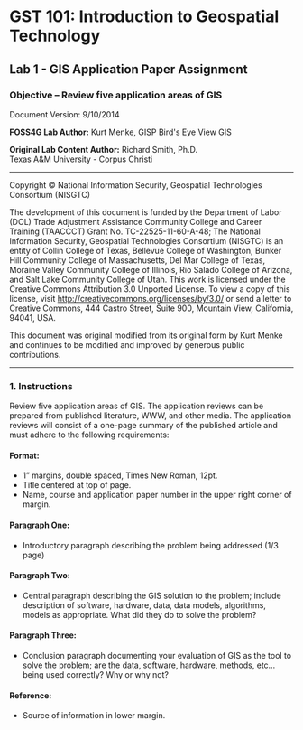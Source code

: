 # GST 101: Introduction to Geospatial Technology
## Lab 1 - GIS Application Paper Assignment
### Objective – Review five application areas of GIS

Document Version: 9/10/2014

**FOSS4G Lab Author:**
Kurt Menke, GISP
Bird's Eye View GIS

**Original Lab Content Author:**
Richard Smith, Ph.D.  
Texas A&M University - Corpus Christi

---

Copyright © National Information Security, Geospatial Technologies Consortium (NISGTC)

The development of this document is funded by the Department of Labor (DOL) Trade Adjustment Assistance Community College and Career Training (TAACCCT) Grant No.  TC-22525-11-60-A-48; The National Information Security, Geospatial Technologies Consortium (NISGTC) is an entity of Collin College of Texas, Bellevue College of Washington, Bunker Hill Community College of Massachusetts, Del Mar College of Texas, Moraine Valley Community College of Illinois, Rio Salado College of Arizona, and Salt Lake Community College of Utah.  This work is licensed under the Creative Commons Attribution 3.0 Unported License.  To view a copy of this license, visit http://creativecommons.org/licenses/by/3.0/ or send a letter to Creative Commons, 444 Castro Street, Suite 900, Mountain View, California, 94041, USA.  

This document was original modified from its original form by Kurt Menke and continues to be modified and improved by generous public contributions.

---

### 1. Instructions
Review five application areas of GIS.  The application reviews can be prepared from published literature, WWW, and other media.  The application reviews will consist of a one-page summary of the published article and must adhere to the following requirements:

#### Format:
+ 1” margins, double spaced, Times New Roman, 12pt.
+ Title centered at top of page.
+ Name, course and application paper number in the upper right corner of margin.

#### Paragraph One:
+ Introductory paragraph describing the problem being addressed (1/3 page)

#### Paragraph Two:
+ Central paragraph describing the GIS solution to the problem; include description of software, hardware, data, data models, algorithms, models as appropriate.  What did they do to solve the problem?

#### Paragraph Three:
+ Conclusion paragraph documenting your evaluation of GIS as the tool to solve the problem; are the data, software, hardware, methods, etc… being used correctly?  Why or why not?

#### Reference:
+ Source of information in lower margin.
